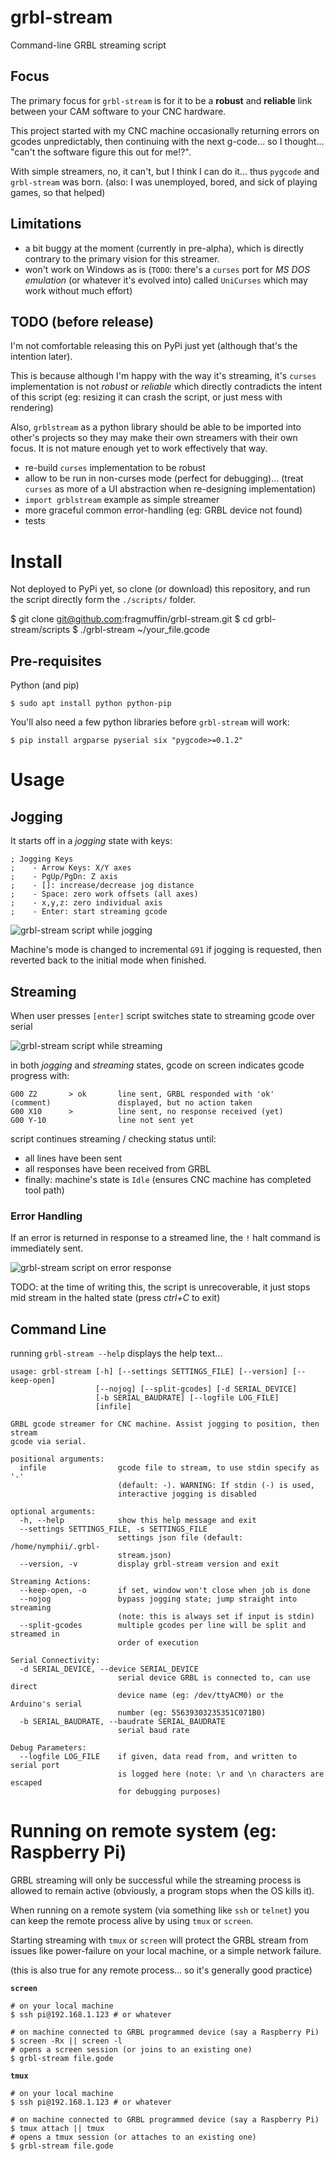 # grbl-stream

Command-line GRBL streaming script


## Focus

The primary focus for `grbl-stream` is for it to be a **robust** and **reliable**
link between your CAM software to your CNC hardware.

This project started with my CNC machine occasionally returning errors on gcodes
unpredictably, then continuing with the next g-code... so I thought... "can't
the software figure this out for me!?".

With simple streamers, no, it can't, but I think I can do it... thus `pygcode`
and `grbl-stream` was born. (also: I was unemployed, bored, and sick of playing
games, so that helped)


## Limitations

- a bit buggy at the moment (currently in pre-alpha), which is directly contrary to the primary vision for this streamer.
- won't work on Windows as is (`TODO`: there's a `curses` port for _MS DOS emulation_ (or whatever it's evolved into) called `UniCurses` which may work without much effort)


## TODO (before release)

I'm not comfortable releasing this on PyPi just yet (although that's the intention later).

This is because although I'm happy with the way it's streaming, it's `curses`
implementation is not _robust_ or _reliable_ which directly contradicts the
intent of this script (eg: resizing it can crash the script, or just mess with
rendering)

Also, `grblstream` as a python library should be able to be imported into other's
projects so they may make their own streamers with their own focus.
It is not mature enough yet to work effectively that way.

* re-build `curses` implementation to be robust
* allow to be run in non-curses mode (perfect for debugging)... (treat `curses`
  as more of a UI abstraction when re-designing implementation)
* `import grblstream` example as simple streamer
* more graceful common error-handling (eg: GRBL device not found)
* tests


# Install

Not deployed to PyPi yet, so clone (or download) this repository, and run the
script directly form the `./scripts/` folder.

   $ git clone git@github.com:fragmuffin/grbl-stream.git
   $ cd grbl-stream/scripts
   $ ./grbl-stream ~/your_file.gcode

## Pre-requisites

Python (and pip)

    $ sudo apt install python python-pip

You'll also need a few python libraries before `grbl-stream` will work:

    $ pip install argparse pyserial six "pygcode>=0.1.2"

# Usage

## Jogging

It starts off in a _jogging_ state with keys:

    ; Jogging Keys                                                                
    ;    - Arrow Keys: X/Y axes                                                   
    ;    - PgUp/PgDn: Z axis                                                      
    ;    - []: increase/decrease jog distance                                     
    ;    - Space: zero work offsets (all axes)                                    
    ;    - x,y,z: zero individual axis                                            
    ;    - Enter: start streaming gcode                                           

![grbl-stream script while jogging](media/jogging.png)

Machine's mode is changed to incremental `G91` if jogging is requested, then reverted back to the initial mode when finished.


## Streaming

When user presses `[enter]` script switches state to streaming gcode over serial

![grbl-stream script while streaming](media/streaming.png)

in both _jogging_ and _streaming_ states, gcode on screen indicates gcode progress with:

    G00 Z2       > ok       line sent, GRBL responded with 'ok'
    (comment)               displayed, but no action taken
    G00 X10      >          line sent, no response received (yet)
    G00 Y-10                line not sent yet

script continues streaming / checking status until:

- all lines have been sent
- all responses have been received from GRBL
- finally: machine's state is `Idle` (ensures CNC machine has completed tool path)


### Error Handling

If an error is returned in response to a streamed line, the `!` halt command is
immediately sent.

![grbl-stream script on error response](media/error.png)

TODO: at the time of writing this, the script is unrecoverable, it just stops
mid stream in the halted state (press _ctrl+C_ to exit)

## Command Line

running `grbl-stream --help` displays the help text...

    usage: grbl-stream [-h] [--settings SETTINGS_FILE] [--version] [--keep-open]
                       [--nojog] [--split-gcodes] [-d SERIAL_DEVICE]
                       [-b SERIAL_BAUDRATE] [--logfile LOG_FILE]
                       [infile]

    GRBL gcode streamer for CNC machine. Assist jogging to position, then stream
    gcode via serial.

    positional arguments:
      infile                gcode file to stream, to use stdin specify as '-'
                            (default: -). WARNING: If stdin (-) is used,
                            interactive jogging is disabled

    optional arguments:
      -h, --help            show this help message and exit
      --settings SETTINGS_FILE, -s SETTINGS_FILE
                            settings json file (default: /home/nymphii/.grbl-
                            stream.json)
      --version, -v         display grbl-stream version and exit

    Streaming Actions:
      --keep-open, -o       if set, window won't close when job is done
      --nojog               bypass jogging state; jump straight into streaming
                            (note: this is always set if input is stdin)
      --split-gcodes        multiple gcodes per line will be split and streamed in
                            order of execution

    Serial Connectivity:
      -d SERIAL_DEVICE, --device SERIAL_DEVICE
                            serial device GRBL is connected to, can use direct
                            device name (eg: /dev/ttyACM0) or the Arduino's serial
                            number (eg: 55639303235351C071B0)
      -b SERIAL_BAUDRATE, --baudrate SERIAL_BAUDRATE
                            serial baud rate

    Debug Parameters:
      --logfile LOG_FILE    if given, data read from, and written to serial port
                            is logged here (note: \r and \n characters are escaped
                            for debugging purposes)


# Running on remote system (eg: Raspberry Pi)

GRBL streaming will only be successful while the streaming process is allowed to
remain active (obviously, a program stops when the OS kills it).

When running on a remote system (via something like
`ssh` or `telnet`) you can keep the remote process alive by using
`tmux` or `screen`.

Starting streaming with `tmux` or `screen` will protect the GRBL stream from
issues like power-failure on your local machine, or a simple network failure.

(this is also true for any remote process... so it's generally good practice)

**`screen`**

    # on your local machine
    $ ssh pi@192.168.1.123 # or whatever

    # on machine connected to GRBL programmed device (say a Raspberry Pi)
    $ screen -Rx || screen -l
    # opens a screen session (or joins to an existing one)
    $ grbl-stream file.gode


**`tmux`**

    # on your local machine
    $ ssh pi@192.168.1.123 # or whatever

    # on machine connected to GRBL programmed device (say a Raspberry Pi)
    $ tmux attach || tmux
    # opens a tmux session (or attaches to an existing one)
    $ grbl-stream file.gode
